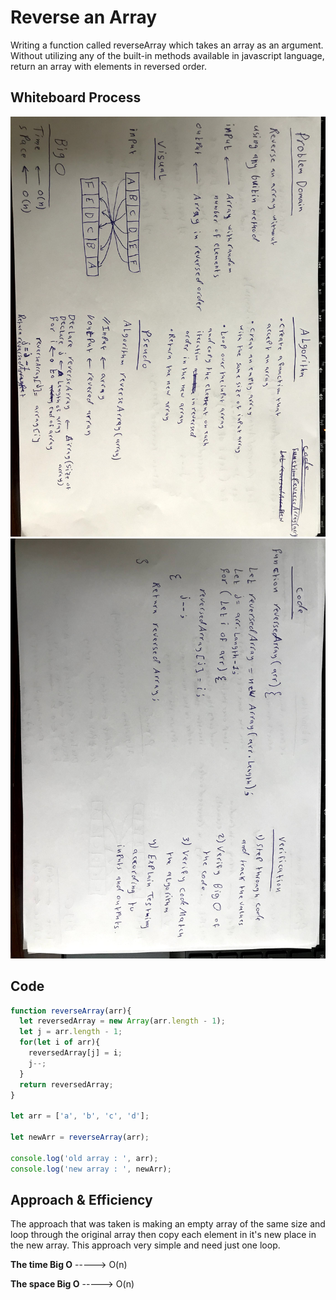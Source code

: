 # Reverse an Array

Writing a function called reverseArray which takes an array as an argument. Without utilizing any of the built-in methods available in javascript language, return an array with elements in reversed order.

## Whiteboard Process

![whiteboard image](array-reverse.jpg)
![whiteboard image](array-reverse2.jpg)

## Code

```javascript
function reverseArray(arr){
  let reversedArray = new Array(arr.length - 1);
  let j = arr.length - 1;
  for(let i of arr){
    reversedArray[j] = i;
    j--;
  }
  return reversedArray;
}

let arr = ['a', 'b', 'c', 'd'];

let newArr = reverseArray(arr);

console.log('old array : ', arr);
console.log('new array : ', newArr);
```

## Approach & Efficiency

The approach that was taken is making an empty array of the same size and loop through the original array then copy each element in it's new place in the new array. This approach very simple and need just one loop.

**The time Big O**  -----> O(n)

**The space Big O** -----> O(n)